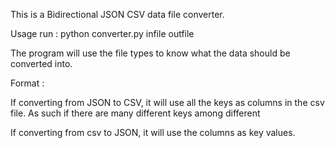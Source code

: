 This is a Bidirectional JSON CSV data file converter.

Usage
run : python converter.py infile outfile

The program will use the file types to know what the data should be converted into. 

Format :

If converting from JSON to CSV, it will use all the keys as columns in the csv file.
As such if there are many different keys among different

If converting from csv to JSON, it will use the columns as key values.
